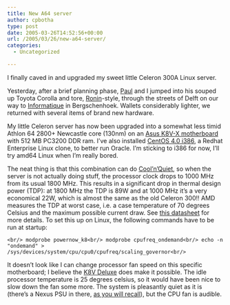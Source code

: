 ```yaml
---
title: New A64 server
author: cpbotha
type: post
date: 2005-03-26T14:52:56+00:00
url: /2005/03/26/new-a64-server/
categories:
  - Uncategorized

---
```

I finally caved in and upgraded my sweet little Celeron 300A Linux server.

Yesterday, after a brief planning phase, [Paul][1] and I jumped into his souped up Toyota Corolla and tore, [Ronin][2]-style, through the streets of Delft on our way to [Informatique][3] in Bergschenhoek. Wallets considerably lighter, we returned with several items of brand new hardware.

My little Celeron server has now been upgraded into a somewhat less timid Athlon 64 2800+ Newcastle core (130nm) on an [Asus K8V-X motherboard][4] with 512 MB PC3200 DDR ram. I’ve also installed [CentOS 4.0 i386][5], a Redhat Enterprise Linux clone, to better run Oracle. I’m sticking to i386 for now, I’ll try amd64 Linux when I’m really bored.

The neat thing is that this combination can do [Cool’n’Quiet][6], so when the server is not actually doing stuff, the processor clock drops to 1000 MHz from its usual 1800 MHz. This results in a significant drop in thermal design power (TDP): at 1800 MHz the TDP is 89W and at 1000 MHz it’s a very economical 22W, which is almost the same as the old Celeron 300!! AMD measures the TDP at worst case, i.e. a case temperature of 70 degrees Celsius and the maximum possible current draw. See [this datasheet][7] for more details. To set this up on Linux, the following commands have to be run at startup:
  
`<br/>
modprobe powernow_k8<br/>
modprobe cpufreq_ondemand<br/>
echo -n "ondemand" > /sys/devices/system/cpu/cpu0/cpufreq/scaling_governor<br/>
` 

It doesn’t look like I can change processor fan speed on this specific motherboard; I believe the [K8V Deluxe][8] does make it possible. The idle processor temperature is 25 degrees celsius, so it would have been nice to slow down the fan some more. The system is pleasantly quiet as it is (there’s a Nexus PSU in there, [as you will recall][9]), but the CPU fan is audible.

 [1]: http://pwdebruin.net/?q=blog
 [2]: http://www.imdb.com/title/tt0122690/
 [3]: http://www.informatique.nl/
 [4]: http://www.asus.com/products/mb/socket754/k8v-x/overview.htm
 [5]: http://www.centos.org/
 [6]: http://www.amd.com/us-en/Processors/ProductInformation/0,,30_118_9485_9487%5E10272,00.html
 [7]: http://www.amd.com/us-en/assets/content_type/white_papers_and_tech_docs/30430.pdf
 [8]: http://www.asus.com/products/mb/socket754/k8v-d/overview.htm
 [9]: http://cpbotha.net/weblogs/cpbotha/archives/001495.html
